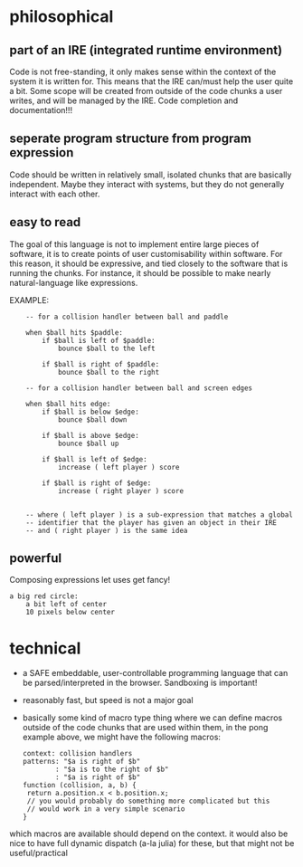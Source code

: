 # philosophical

## part of an IRE (integrated runtime environment)

Code is not free-standing, it only makes sense within the context of the system it is written for. This means that the IRE can/must help the user quite a bit.
Some scope will be created from outside of the code chunks a user writes, and
will be managed by the IRE. Code completion and documentation!!!

## seperate program structure from program expression

Code should be written in relatively small, isolated chunks that are basically
independent. Maybe they interact with systems, but they do not generally interact with each other.

## easy to read

The goal of this language is not to implement entire large pieces of software,
it is to create points of user customisability within software. For this reason,
it should be expressive, and tied closely to the software that is running the
chunks. For instance, it should be possible to make nearly natural-language like
expressions.

EXAMPLE:

        -- for a collision handler between ball and paddle

        when $ball hits $paddle:
            if $ball is left of $paddle:
                bounce $ball to the left
            
            if $ball is right of $paddle:
                bounce $ball to the right

        -- for a collision handler between ball and screen edges

        when $ball hits edge:
            if $ball is below $edge:
                bounce $ball down
        
            if $ball is above $edge:
                bounce $ball up

            if $ball is left of $edge:
                increase ( left player ) score

            if $ball is right of $edge:
                increase ( right player ) score


        -- where ( left player ) is a sub-expression that matches a global
        -- identifier that the player has given an object in their IRE
        -- and ( right player ) is the same idea

## powerful

Composing expressions let uses get fancy!

    a big red circle:
        a bit left of center
        10 pixels below center

# technical

 * a SAFE embeddable, user-controllable programming language that can be
    parsed/interpreted in the browser. Sandboxing is important!

 * reasonably fast, but speed is not a major goal

 * basically some kind of macro type thing where we can define macros outside
 of the code chunks that are used within them, in the pong example above, we
 might have the following macros:

       context: collision handlers
       patterns: "$a is right of $b"
               : "$a is to the right of $b"
               : "$a is right of $b"
       function (collision, a, b) {
        return a.position.x < b.position.x;
        // you would probably do something more complicated but this
        // would work in a very simple scenario
       }

  which macros are available should depend on the context.
  it would also be nice to have full dynamic dispatch (a-la julia) for these,
  but that might not be useful/practical
